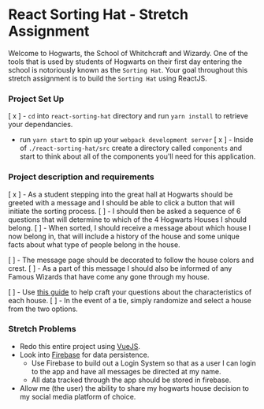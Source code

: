 # React Sorting Hat - Stretch Assignment

Welcome to Hogwarts, the School of Whitchcraft and Wizardy. One of the tools that is used by students of Hogwarts on their first day entering the school is notoriously known as the `Sorting Hat`. Your goal throughout this stretch assignment is to build the `Sorting Hat` using ReactJS.

### Project Set Up

[ x ] - `cd` into `react-sorting-hat` directory and run `yarn install` to retrieve your dependancies.
- run `yarn start` to spin up your `webpack development server`
[ x ] - Inside of `./react-sorting-hat/src` create a directory called `components` and start to think about all of the components you'll need for this application.

### Project description and requirements

[ x ] - As a student stepping into the great hall at Hogwarts should be greeted with a message and I should be able to click a button that will initiate the sorting process.
[ ] - I should then be asked a sequence of 6 questions that will determine to which of the 4 Hogwarts Houses I should belong.
[ ] - When sorted, I should receive a message about which house I now belong in, that will include a history of the house and some unique facts about what type of people belong in the house.

  [ ] - The message page should be decorated to follow the house colors and crest.
  [ ] - As a part of this message I should also be informed of any Famous Wizards that have come any gone through my house.

[ ] - Use [this guide](http://harrypotter.wikia.com/wiki/Hogwarts_Houses) to help craft your questions about the characteristics of each house.
[ ] - In the event of a tie, simply randomize and select a house from the two options.

### Stretch Problems

- Redo this entire project using [VueJS](https://vuejs.org/).
- Look into [Firebase](https://firebase.google.com/) for data persistence.
  - Use Firebase to build out a Login System so that as a user I can login to the app and have all messages be directed at my name.
  - All data tracked through the app should be stored in firebase.
- Allow me (the user) the ability to share my hogwarts house decision to my social media platform of choice.
